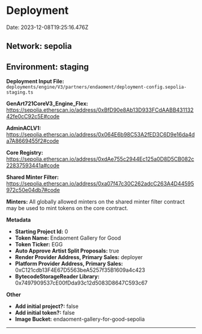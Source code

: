 
# Deployment

Date: 2023-12-08T19:25:16.476Z

## **Network:** sepolia

## **Environment:** staging

**Deployment Input File:** `deployments/engine/V3/partners/endaoment/deployment-config.sepolia-staging.ts`

**GenArt721CoreV3_Engine_Flex:** https://sepolia.etherscan.io/address/0xBfD90e8Ab13D933FCdAABB43113242fe0cC92c5E#code

**AdminACLV1:** https://sepolia.etherscan.io/address/0x064E6b98C53A2fED3C6D9e16da4da7A8669455f2#code

**Core Registry:** https://sepolia.etherscan.io/address/0xdAe755c2944Ec125a0D8D5CB082c22837593441a#code

**Shared Minter Filter:** https://sepolia.etherscan.io/address/0xa07f47c30C262adcC263A4D44595972c50e04db7#code

**Minters:** All globally allowed minters on the shared minter filter contract may be used to mint tokens on the core contract.

**Metadata**

- **Starting Project Id:** 0
- **Token Name:** Endaoment Gallery for Good
- **Token Ticker:** EGG
- **Auto Approve Artist Split Proposals:** true
- **Render Provider Address, Primary Sales:** deployer
- **Platform Provider Address, Primary Sales:** 0xC121cdb13F4E67D5563beA5257f35B1609a4c423
- **BytecodeStorageReader Library:** 0x7497909537cE00fDda93c12d5083D8647C593c67

**Other**

- **Add initial project?:** false
- **Add initial token?:** false
- **Image Bucket:** endaoment-gallery-for-good-sepolia

---

